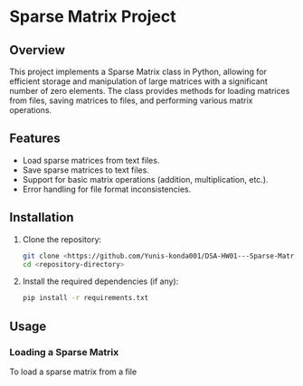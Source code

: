 # Sparse Matrix Project

## Overview

This project implements a Sparse Matrix class in Python, allowing for efficient storage and manipulation of large matrices with a significant number of zero elements. The class provides methods for loading matrices from files, saving matrices to files, and performing various matrix operations.

## Features

- Load sparse matrices from text files.
- Save sparse matrices to text files.
- Support for basic matrix operations (addition, multiplication, etc.).
- Error handling for file format inconsistencies.

## Installation

1. Clone the repository:
   ```bash
   git clone <https://github.com/Yunis-konda001/DSA-HW01---Sparse-Matrices>
   cd <repository-directory>
   ```

2. Install the required dependencies (if any):
   ```bash
   pip install -r requirements.txt
   ```

## Usage

### Loading a Sparse Matrix

To load a sparse matrix from a file
